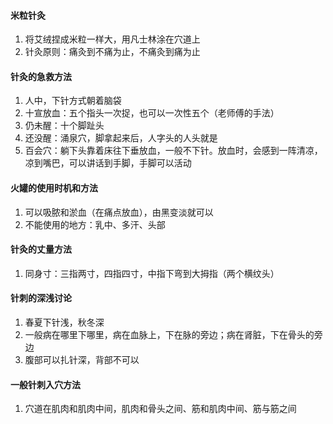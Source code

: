 #### 米粒针灸
1. 将艾绒捏成米粒一样大，用凡士林涂在穴道上
2. 针灸原则：痛灸到不痛为止，不痛灸到痛为止
#### 针灸的急救方法
1. 人中，下针方式朝着脑袋
2. 十宣放血：五个指头一次捉，也可以一次性五个（老师傅的手法）
3. 仍未醒：十个脚趾头
4. 还没醒：涌泉穴，脚拿起来后，人字头的人头就是
5. 百会穴：躺下头靠着床往下垂放血，一般不下针。放血时，会感到一阵清凉，凉到嘴巴，可以讲话到手脚，手脚可以活动
#### 火罐的使用时机和方法
1. 可以吸脓和淤血（在痛点放血），由黑变淡就可以
2. 不能使用的地方：乳中、多汗、头部
#### 针灸的丈量方法
1. 同身寸：三指两寸，四指四寸，中指下弯到大拇指（两个横纹头）
#### 针刺的深浅讨论
1. 春夏下针浅，秋冬深
2. 一般病在哪里下哪里，病在血脉上，下在脉的旁边；病在肾脏，下在骨头的旁边
3. 腹部可以扎针深，背部不可以
#### 一般针刺入穴方法
1. 穴道在肌肉和肌肉中间，肌肉和骨头之间、筋和肌肉中间、筋与筋之间